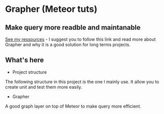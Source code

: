 # Grapher (Meteor tuts)

## Make query more readble and maintanable

[See my ressources](https://github.com/rolljee/Meteor-ressources) - I suggest you to follow this link and read more about Grapher and why it is a good solution for long terms projects.

## What's here

+ Project structure

The following structure in this project is the one I mainly use.
It allow you to create unit and test them more easily.

+ Grapher

A good graph layer on top of Meteor to make query more efficient.
